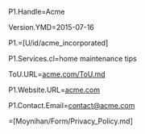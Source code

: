 P1.Handle=Acme

Version.YMD=2015-07-16

P1.=[U/id/acme_incorporated]

P1.Services.cl=home maintenance tips

ToU.URL=<a href="http://acme.com/ToU.md">acme.com/ToU.md</a>

P1.Website.URL=<a href="http://acme.com">acme.com</a>

P1.Contact.Email=contact@acme.com

=[Moynihan/Form/Privacy_Policy.md]